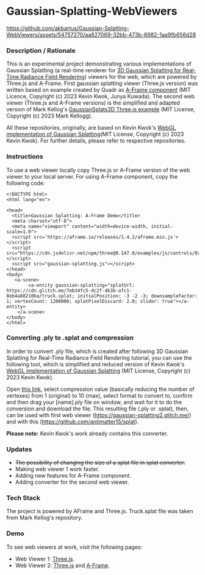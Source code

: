 # Gaussian-Splatting-WebViewers


https://github.com/akbartus/Gaussian-Splatting-WebViewers/assets/54757270/aa827069-32bb-473b-8982-1aa9fb656d28



### **Description / Rationale**
This is an experimental project demonstrating various implementations of Gaussian Splatting (a real-time renderer for <a href="https://repo-sam.inria.fr/fungraph/3d-gaussian-splatting/">3D Gaussian Splatting for Real-Time Radiance Field Rendering</a>) viewers for the web, which are powered by Three.js and A-Frame. First gaussian splatting viewer (Three.js version) was written based on example created by Quadr as <a href="https://github.com/quadjr/aframe-gaussian-splatting/tree/main">A-Frame component</a> (MIT Licence, Copyright (c) 2023 Kevin Kwok, Junya Kuwada). The second web viewer (Three.js and A-Frame versions) is the simplified and adapted version of Mark Kellog's <a href="https://github.com/mkkellogg/GaussianSplats3D">GaussianSplats3D Three.js example</a> (MIT License, Copyright (c) 2023 Mark Kellogg). 

All these repositories, originally, are based on Kevin Kwok's <a href="https://github.com/antimatter15/splat">WebGL implementation of Gaussian Splatting</a>(MIT License, Copyright (c) 2023 Kevin Kwok). For further details, please refer to respective repositories.   

### **Instructions**
To use a web viewer locally copy Three.js or A-Frame version of the web viewer to your local server. For using A-Frame component, copy the following code:
```
<!DOCTYPE html>
<html lang="en">

<head>
  <title>Gaussian Splatting: A-Frame Demo</title>
  <meta charset="utf-8">
  <meta name="viewport" content="width=device-width, initial-scale=1.0">
  <script src='https://aframe.io/releases/1.4.2/aframe.min.js'></script>
  <script src="https://cdn.jsdelivr.net/npm/three@0.147.0/examples/js/controls/OrbitControls.js"></script>
  <script src="gaussian-splatting.js"></script>
</head>
<body>
   <a-scene>
        <a-entity gaussian-splatting="splatUrl: https://cdn.glitch.me/7eb34fc5-dc2f-4b3b-afc1-8eb4a88210ba/truck.splat; initialPosition: -3 -2 -3; downsampleFactor: 1; vertexCount: 1200000; splatPixelDiscard: 2.0; slider: true"></a-entity>
    </a-scene>
</body>
</html>
```

### **Converting .ply to .splat and compression**
In order to convert .ply file, which is created after following 3D Gaussian Splatting for Real-Time Radiance Field Rendering tutorial, you can use the following tool, which is simplified and reduced version of  Kevin Kwok's <a href="https://github.com/antimatter15/splat">WebGL implementation of Gaussian Splatting</a> (MIT License, Copyright (c) 2023 Kevin Kwok).

Open <a href="https://splat-converter.glitch.me/">this link</a>, select compression value (basically reducing the number of vertexes) from 1 (original) to 10 (max), select format to convert to, confirm and then drag your [name].ply file on window, and wait for it to do the conversion and download the file. This resulting file (.ply or .splat), then, can be used with first web viewer (https://gaussian-splatting2.glitch.me/) and with this (https://github.com/antimatter15/splat). 

**Please note:** Kevin Kwok's work already contains this converter.

  
### **Updates**
* <del>The possibility of changing the size of a splat file in splat converter.</del>
* Making web viewer 1 work faster.
* Adding new features for A-Frame component.
* Adding converter for the second web viewer.

### **Tech Stack**
The project is powered by AFrame and Three.js. Truck.splat file was taken from  Mark Kellog's repository.  

### **Demo**
To see web viewers at work, visit the following pages: 
* Web Viewer 1: <a href="https://gaussian-splatting2.glitch.me/">Three.js</a>.
* Web Viewer 2: <a href="https://gaussian-splatting1.glitch.me/">Three.js</a> and <a href="https://gaussiansplatting2-aframe.glitch.me/">A-Frame</a>. 
